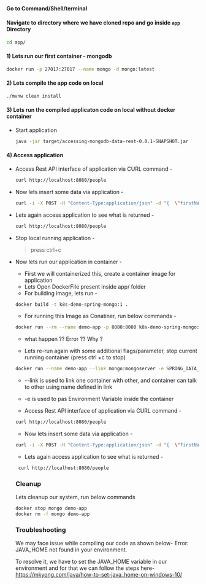 ##

#### Go to Command/Shell/terminal

#### Navigate to directory where we have cloned repo and go inside `app` Directory

   ```bash
   cd app/
   ```

#### 1) Lets run our first container - mongodb

   ```bash
   docker run -p 27017:27017 --name mongo -d mongo:latest
   ```

#### 2) Lets compile the app code on local

   ```bash
   ./mvnw clean install
   ```

#### 3) Lets run the compiled applicaton code on local without docker container

* Start application

   ```bash
   java -jar target/accessing-mongodb-data-rest-0.0.1-SNAPSHOT.jar
   ```

#### 4) Access application 

* Access Rest API interface of application via CURL command -  

   ```bash
   curl http://localhost:8080/people
   ```

* Now lets insert some data via application -

   ```bash
   curl -i -X POST -H "Content-Type:application/json" -d "{  \"firstName\" : \"Frodo\",  \"lastName\" : \"Baggins\" }" http://localhost:8080/people
   ```

* Lets again access application to see what is returned -

   ```bash
   curl http://localhost:8080/people
   ```

* Stop local running application -

   > press ctrl+c

* Now lets run our application in container -
  * First we will containerized this, create a container image for application
  * Lets Open DockerFile present inside app/ folder
  * For building image, lets run  -

   ```bash
   docker build -t k8s-demo-spring-mongo:1 .
   ```

  * For running this Image as Conatiner, run below commands -

   ```bash
   docker run --rm --name demo-app -p 8080:8080 k8s-demo-spring-mongo:1
   ```

  * what happen ?? Error ?? Why ?

  * Lets re-run again with some additional flags/parameter, stop current running container (press ctrl +c to stop)
  
   ```bash
   docker run --name demo-app --link mongo:mongoserver -e SPRING_DATA_MONGODB_HOST=mongoserver -p 8080:8080 k8s-demo-spring-mongo:1
   ```

  * --link is used to link one container with other, and container can talk to other using name defined in link
  * -e is used to pas Environment Variable inside the container  

  * Access Rest API interface of application via CURL command -  

   ```bash
   curl http://localhost:8080/people
   ```

  * Now lets insert some data via application -

   ```bash
   curl -i -X POST -H "Content-Type:application/json" -d "{  \"firstName\" : \"Frodo-2\",  \"lastName\" : \"Baggins\" }" http://localhost:8080/people
   ```

  * Lets again access application to see what is returned -

  ```bash
   curl http://localhost:8080/people
  ```

  ### Cleanup

  Lets cleanup our system, run below commands

   ```bash
   docker stop mongo demo-app
   docker rm -f mongo demo-app
   ```
  
  ### Troubleshooting
  
  We may face issue while compiling our code as shown below-
  Error: JAVA_HOME not found in your environment.
  
  To resolve it, we have to set the JAVA_HOME variable in our environment and for that we can follow the steps here- https://mkyong.com/java/how-to-set-java_home-on-windows-10/
  
